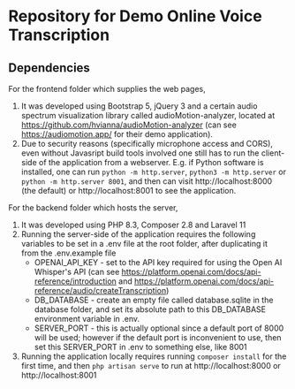 # Repository for Demo Online Voice Transcription

## Dependencies

For the frontend folder which supplies the web pages,
1. It was developed using Bootstrap 5, jQuery 3 and a certain audio spectrum visualization library called audioMotion-analyzer, located at https://github.com/hvianna/audioMotion-analyzer (can see https://audiomotion.app/ for their demo application).
3. Due to security reasons (specifically microphone access and CORS), even without Javasript build tools involved one still has to run the client-side of the application from a webserver.
E.g. if Python software is installed, one can run `python -m http.server`, `python3 -m http.server` or `python -m http.server 8001`, and then can visit http://localhost:8000 (the default) or http://localhost:8001 to see the application.

For the backend folder which hosts the server, 
1. It was developed using PHP 8.3, Composer 2.8 and Laravel 11
2. Running the server-side of the application requires the following variables to be set in a .env file at the root folder, after duplicating it from the .env.example file
    - OPENAI_API_KEY - set to the API key required for using the Open AI Whisper's API (can see https://platform.openai.com/docs/api-reference/introduction and https://platform.openai.com/docs/api-reference/audio/createTranscription)
    - DB_DATABASE - create an empty file called database.sqlite in the database folder, and set its absolute path to this DB_DATABASE environment variable in .env.
    - SERVER_PORT - this is actually optional since a default port of 8000 will be used; however if the default port is inconvenient to use, then set this SERVER_PORT in .env to something else, like 8001
3. Running the application locally requires running `composer install` for the first time, and then `php artisan serve` to run at http://localhost:8000 or http://localhost:8001
